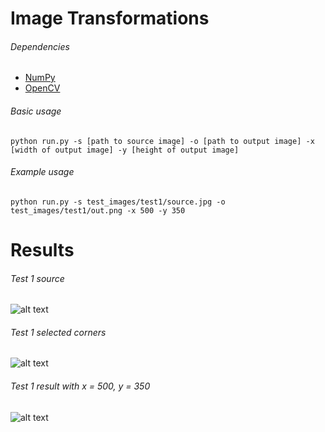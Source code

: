 # Image Transformations

###### Dependencies
  * [NumPy](http://www.numpy.org/)
  * [OpenCV](http://docs.opencv.org/3.0-beta/doc/py_tutorials/py_tutorials.html)

###### Basic usage
`python run.py -s [path to source image] -o [path to output image] -x [width of output image] -y [height of output image]`

###### Example usage
`python run.py -s test_images/test1/source.jpg -o test_images/test1/out.png -x 500 -y 350`

# Results
###### Test 1 source
![alt text](https://github.com/g3aishih/projection-transformations/blob/master/test_images/test1/source.jpg "Test 1 source")

###### Test 1 selected corners
![alt text](https://github.com/g3aishih/projection-transformations/blob/master/test_images/test1/out_corners.png "Test 1 corners")

###### Test 1 result with x = 500, y = 350
![alt text](https://github.com/g3aishih/projection-transformations/blob/master/test_images/test1/out.png "Test 1 result")
